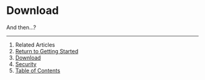Download
========

And then...?

--------------------------------------------------------------------------------

1. Related Articles
2. [Return to Getting Started](../../started/)
3. [Download](../download/)
4. [Security](../security/)
5. [Table of Contents](../../../)
